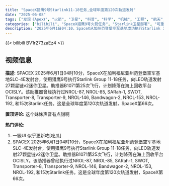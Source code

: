 ```yaml
---
title: "SpaceX猎鹰9号Starlink11-18任务,全球年度第120次轨道发射"
date: "2025-06-08"
tags: ["发现《Apex》", "火箭", "卫星", "科普", "科学", "机械", "工程", "航天", "火箭回收", "猎鹰9号", "SpaceX"]
categories: ["bilibili", "SpaceX猎鹰9号火箭任务", "Starlink卫星部署", "可重复使用火箭技术"]
description: "2025年6月1日04:10，SpaceX从加州范登堡空军基地成功执行Starlink 11-18任务，一枚猎鹰9号火箭将27颗星链V2迷你卫星送入近地轨道。本次发射使用的B1071助推器完成第25次飞行后，计划降落于海上回收平台OCISLY，该助推器曾多次执行国家侦察任务及Satellite Express等商业发射。此次任务标志着2025年全球第120次轨道发射，其中SpaceX已占据66次，再次展现其航天发射领域的高频率与可重复使用技术优势。"
---
```


{{< bilibili BV1r273zaEz4 >}}

## 视频信息

**描述:**
SPACEX
2025年6月1日04时10分，SpaceX在加利福尼亚州范登堡空军基地SLC-4E发射台，使用猎鹰9号执行Starlink Group 11-18任务，向LEO轨道发射27颗星链v2迷你卫星。助推器B1071第25次飞行，计划降落在海上回收平台OCISLY。该助推器曾经执行过NROL-87, NROL-85, SARah-1, SWOT, Transporter-8, Transporter-9, NROL-146, Bandwagon-2, NROL-153, NROL-192, 和15次Starlink任务。这是全球年度第120次轨道发射，SpaceX第66次。

**置顶评论:**
这个妹妹声音有点甜啊

**热门评论:**
1. 一級UI 似乎更新咗[吃瓜]
2. SPACEX
2025年6月1日04时10分，SpaceX在加利福尼亚州范登堡空军基地SLC-4E发射台，使用猎鹰9号执行Starlink Group 11-18任务，向LEO轨道发射27颗星链v2迷你卫星。助推器B1071第25次飞行，计划降落在海上回收平台OCISLY。该助推器曾经执行过NROL-87, NROL-85, SARah-1, SWOT, Transporter-8, Transporter-9, NROL-146, Bandwagon-2, NROL-153, NROL-192, 和15次Starlink任务。这是全球年度第120次轨道发射，SpaceX第66次。
